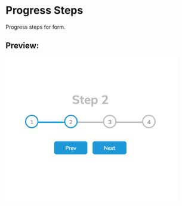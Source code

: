 # Progress Steps

Progress steps for form.

<h2>Preview:</h2>

![alt text](https://github.com/Manga301/progress-steps/blob/master/img/preview.png)